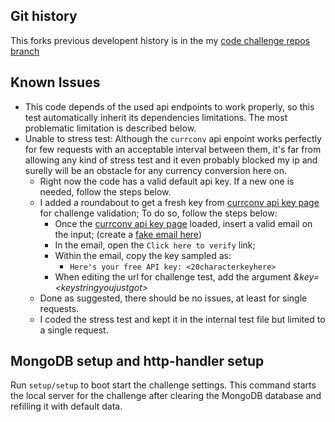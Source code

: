 ## Git history
This forks previous developent history is in the my [code challenge repos branch](https://github.com/ozzono/code-challenge/tree/hurb-challenge/hurb)

## Known Issues
- This code depends of the used api endpoints to work properly, so this test automatically inherit its dependencies limitations. The most problematic limitation is described below.
- Unable to stress test: Although the `currconv` api enpoint works perfectly for few requests with an acceptable interval between them, it's far from allowing any kind of stress test and it even probably blocked my ip and surelly will be an obstacle for any currency conversion here on.
    - Right now the code has a valid default api key. If a new one is needed, follow the steps below.
    - I added a roundabout to get a fresh key from [currconv api key page](https://free.currencyconverterapi.com/free-api-key) for challenge validation; To do so, follow the steps below:
        - Once the [currconv api key page](https://free.currencyconverterapi.com/free-api-key) loaded, insert a valid email on the input; (create a [fake email here](https://emailfake.com/))
        - In the email, open the `Click here to verify` link;
        - Within the email, copy the key sampled as:
            - `Here's your free API key: <20characterkeyhere>`
        - When editing the url for challenge test, add the argument _&key=\<keystringyoujustgot\>_
    - Done as suggested, there should be no issues, at least for single requests.
    - I coded the stress test and kept it in the internal test file but limited to a single request.

## MongoDB setup and http-handler setup
Run `setup/setup` to boot start the challenge settings. This command starts the local server for the challenge after clearing the MongoDB database and refilling it with default data.